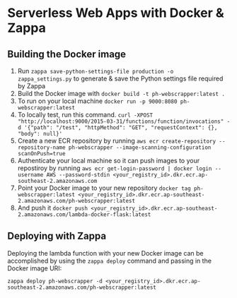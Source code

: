 # Serverless Web Apps with Docker & Zappa

## Building the Docker image
1. Run `zappa save-python-settings-file production -o zappa_settings.py` to generate & save the Python settings file required by Zappa
2. Build the Docker image with `docker build -t ph-webscrapper:latest .`
3. To run on your local machine `docker run -p 9000:8080 ph-webscrapper:latest`
4. To locally test, run this command. `curl -XPOST "http://localhost:9000/2015-03-31/functions/function/invocations" -d '{"path": "/test", "httpMethod": "GET", "requestContext": {}, "body": null}'`
5. Create a new ECR repository by running `aws ecr create-repository --repository-name ph-webscrapper --image-scanning-configuration scanOnPush=true`
6. Authenticate your local machine so it can push images to your repostiroy by running `aws ecr get-login-password | docker login --username AWS --password-stdin <your_registry_id>.dkr.ecr.ap-southeast-2.amazonaws.com`
7. Point your Docker image to your new repository `docker tag ph-webscrapper:latest <your_registry_id>.dkr.ecr.ap-southeast-2.amazonaws.com/ph-webscrapper:latest`
8. And push it `docker push <your_registry_id>.dkr.ecr.ap-southeast-2.amazonaws.com/lambda-docker-flask:latest`


## Deploying with Zappa

Deploying the lambda function with your new Docker image can be accomplished by using the `zappa deploy` command and passing in the Docker image URI:

`zappa deploy ph-webscrapper -d <your_registry_id>.dkr.ecr.ap-southeast-2.amazonaws.com/ph-webscrapper:latest`